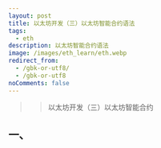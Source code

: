 ```yaml
---
layout: post
title: 以太坊开发（三）以太坊智能合约语法
tags:
  - eth
description: 以太坊智能合约语法
image: /images/eth_learn/eth.webp
redirect_from:
  - /gbk-or-utf8/
  - /gbk-or-utf8
noComments: false
---
```


>> 以太坊开发（三）以太坊智能合约

## 一、
